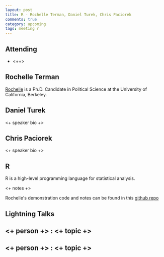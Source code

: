```yaml
---
layout: post
title: R - Rochelle Terman, Daniel Turek, Chris Paciorek
comments: true
category: upcoming
tags: meeting r
---
```



## Attending

- <++>

## Rochelle Terman

[Rochelle](http://rochelleterman.com/) is a Ph.D. Candidate in Political Science at the University of California, Berkeley.

## Daniel Turek

<+ speaker bio +> 

## Chris Paciorek

<+ speaker bio +> 

## R

R is a high-level programming language for statistical analysis. 

<+ notes +>

Rochelle's demonstration code and notes can be found in this [github repo](https://github.com/rochelleterman/R-hacker-within)

## Lightning Talks 

## <+ person +> : <+ topic +>

## <+ person +> : <+ topic +>


[code]: https://github.com/thehackerwithin/berkeley/tree/master/topic "Code Examples" 

